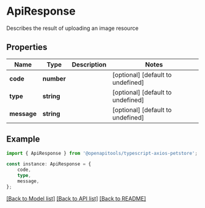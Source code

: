 # ApiResponse

Describes the result of uploading an image resource

## Properties

Name | Type | Description | Notes
------------ | ------------- | ------------- | -------------
**code** | **number** |  | [optional] [default to undefined]
**type** | **string** |  | [optional] [default to undefined]
**message** | **string** |  | [optional] [default to undefined]

## Example

```typescript
import { ApiResponse } from '@openapitools/typescript-axios-petstore';

const instance: ApiResponse = {
    code,
    type,
    message,
};
```

[[Back to Model list]](../README.md#documentation-for-models) [[Back to API list]](../README.md#documentation-for-api-endpoints) [[Back to README]](../README.md)
